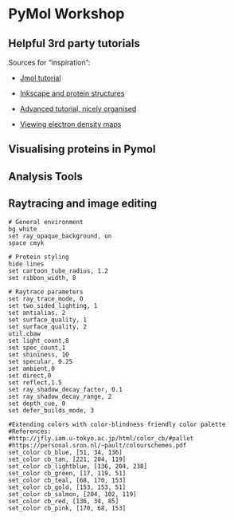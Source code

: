 # PyMol Workshop

## Helpful 3rd party tutorials

Sources for “inspiration”:

 - [Jmol tutorial](https://www.umass.edu/molvis/workshop/osaka08s.htm)

 - [Inkscape and protein structures](http://crosstalk.cell.com/blog/easy-and-simple-way-to-visualize-structural-biology-data)

 - [Advanced tutorial, nicely organised](https://www.researchgate.net/profile/Annemarie_Honegger/publication/313877075_Advanced_PyMOL/links/58ac910aa6fdccac900b0a5f/Advanced-PyMOL.pdf)

 - [Viewing electron density maps](http://www.virology.wisc.edu/acp/Tutorials/PyMol-E-density.pdf)

## Visualising proteins in Pymol

## Analysis Tools

## Raytracing and image editing

```
# General environment
bg white
set ray_opaque_background, on
space cmyk

# Protein styling
hide lines
set cartoon_tube_radius, 1.2
set ribbon_width, 8

# Raytrace parameters
set ray_trace_mode, 0
set two_sided_lighting, 1
set antialias, 2
set surface_quality, 1
set surface_quality, 2
util.cbaw
set light_count,8
set spec_count,1
set shininess, 10
set specular, 0.25
set ambient,0
set direct,0
set reflect,1.5
set ray_shadow_decay_factor, 0.1
set ray_shadow_decay_range, 2
set depth_cue, 0
set defer_builds_mode, 3

#Extending colors with color-blindness friendly color palette
#References:
#http://jfly.iam.u-tokyo.ac.jp/html/color_cb/#pallet
#https://personal.sron.nl/~pault/colourschemes.pdf
set_color cb_blue, [51, 34, 136]
set_color cb_tan, [221, 204, 119]
set_color cb_lightblue, [136, 204, 238]
set_color cb_green, [17, 119, 51]
set_color cb_teal, [68, 170, 153]
set_color cb_gold, [153, 153, 51]
set_color cb_salmon, [204, 102, 119]
set_color cb_red, [136, 34, 85]
set_color cb_pink, [170, 68, 153]
```
